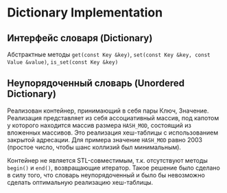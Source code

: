 # Dictionary Implementation

## Интерфейс словаря (Dictionary)
Абстрактные методы ```get(const Key &key)```, ```set(const Key &key, const Value &value)```, ```is_set(const Key &key)```

## Неупорядоченный словарь (Unordered Dictionary)
Реализован контейнер, принимающий в себя пары Ключ, Значение. Реализация представляет из себя ассоциативный массив, под капотом у которого находится массив размера ```HASH_MOD```, состоящий из вложенных массивов. Это реализация хеш-таблицы с использованием закрытой адресации. Для примера значение ```HASH_MOD``` равно 2003 (простое число, чтобы шанс коллизий был минимальным).

Контейнер не является STL-совместимым, т.к. отсутствуют методы ```begin()``` и ```end()```, возвращающие итератор. Такое решение было сделано в силу того, что словарь неупорядоченный и было бы невозможно сделать оптимальную реализацию хеш-таблицы.
